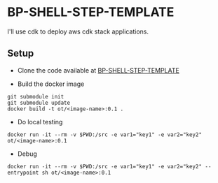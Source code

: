 # BP-SHELL-STEP-TEMPLATE
I'll use cdk to deploy aws cdk stack applications.

## Setup
* Clone the code available at [BP-SHELL-STEP-TEMPLATE](https://github.com/OT-BUILDPIPER-MARKETPLACE/BP-SHELL-STEP-TEMPLATE)

* Build the docker image
```
git submodule init
git submodule update
docker build -t ot/<image-name>:0.1 .
```

* Do local testing
```
docker run -it --rm -v $PWD:/src -e var1="key1" -e var2="key2" ot/<image-name>:0.1
```

* Debug
```
docker run -it --rm -v $PWD:/src -e var1="key1" -e var2="key2" --entrypoint sh ot/<image-name>:0.1
```
